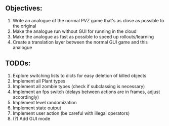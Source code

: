 ## Objectives:

1. Write an analogue of the normal PVZ game that's as close as possible to the original
2. Make the analogue run without GUI for running in the cloud
3. Make the analogue as fast as possible to speed up rollouts/learning
4. Create a translation layer between the normal GUI game and this analogue

## TODOs:

1. Explore switching lists to dicts for easy deletion of killed objects
2. Implement all Plant types
3. Implement all zombie types (check if subclassing is necessary)
4. Implement an fps switch (delays between actions are in frames, adjust accordingly)
5. Implement level randomization
6. Implement state output
7. Implement user action (be careful with illegal operators)
8. (?) Add GUI mode
